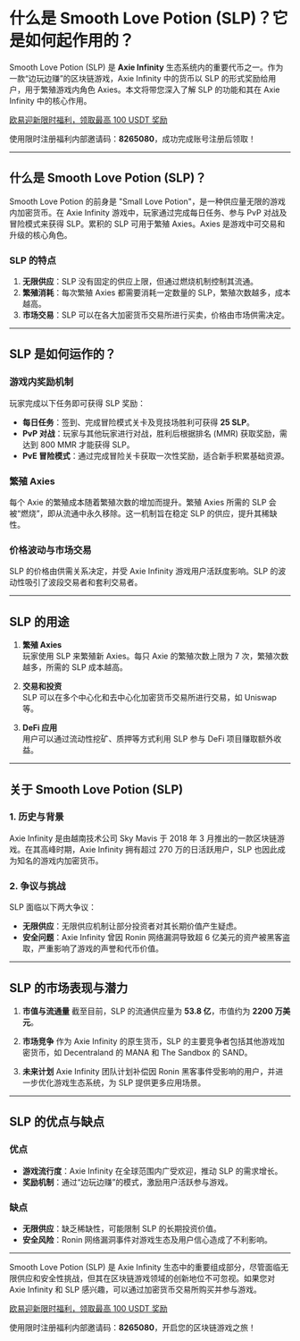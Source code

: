 # 什么是 Smooth Love Potion (SLP)？它是如何起作用的？

Smooth Love Potion (SLP) 是 **Axie Infinity** 生态系统内的重要代币之一。作为一款“边玩边赚”的区块链游戏，Axie Infinity 中的货币以 SLP 的形式奖励给用户，用于繁殖游戏内角色 Axies。本文将带您深入了解 SLP 的功能和其在 Axie Infinity 中的核心作用。

[欧易迎新限时福利，领取最高 100 USDT 奖励](https://bit.ly/OKXe)

使用限时注册福利内部邀请码：**8265080**，成功完成账号注册后领取！

---

## 什么是 Smooth Love Potion (SLP)？

Smooth Love Potion 的前身是 "Small Love Potion"，是一种供应量无限的游戏内加密货币。在 Axie Infinity 游戏中，玩家通过完成每日任务、参与 PvP 对战及冒险模式来获得 SLP。累积的 SLP 可用于繁殖 Axies。Axies 是游戏中可交易和升级的核心角色。

### SLP 的特点

1. **无限供应**：SLP 没有固定的供应上限，但通过燃烧机制控制其流通。
2. **繁殖消耗**：每次繁殖 Axies 都需要消耗一定数量的 SLP，繁殖次数越多，成本越高。
3. **市场交易**：SLP 可以在各大加密货币交易所进行买卖，价格由市场供需决定。

---

## SLP 是如何运作的？

### 游戏内奖励机制
玩家完成以下任务即可获得 SLP 奖励：
- **每日任务**：签到、完成冒险模式关卡及竞技场胜利可获得 **25 SLP**。
- **PvP 对战**：玩家与其他玩家进行对战，胜利后根据排名 (MMR) 获取奖励，需达到 800 MMR 才能获得 SLP。
- **PvE 冒险模式**：通过完成冒险关卡获取一次性奖励，适合新手积累基础资源。

### 繁殖 Axies
每个 Axie 的繁殖成本随着繁殖次数的增加而提升。繁殖 Axies 所需的 SLP 会被“燃烧”，即从流通中永久移除。这一机制旨在稳定 SLP 的供应，提升其稀缺性。

### 价格波动与市场交易
SLP 的价格由供需关系决定，并受 Axie Infinity 游戏用户活跃度影响。SLP 的波动性吸引了波段交易者和套利交易者。

---

## SLP 的用途

1. **繁殖 Axies**  
   玩家使用 SLP 来繁殖新 Axies。每只 Axie 的繁殖次数上限为 7 次，繁殖次数越多，所需的 SLP 成本越高。

2. **交易和投资**  
   SLP 可以在多个中心化和去中心化加密货币交易所进行交易，如 Uniswap 等。

3. **DeFi 应用**  
   用户可以通过流动性挖矿、质押等方式利用 SLP 参与 DeFi 项目赚取额外收益。

---

## 关于 Smooth Love Potion (SLP)

### 1. 历史与背景
Axie Infinity 是由越南技术公司 Sky Mavis 于 2018 年 3 月推出的一款区块链游戏。在其高峰时期，Axie Infinity 拥有超过 270 万的日活跃用户，SLP 也因此成为知名的游戏内加密货币。

### 2. 争议与挑战
SLP 面临以下两大争议：
- **无限供应**：无限供应机制让部分投资者对其长期价值产生疑虑。
- **安全问题**：Axie Infinity 曾因 Ronin 网络漏洞导致超 6 亿美元的资产被黑客盗取，严重影响了游戏的声誉和代币价值。

---

## SLP 的市场表现与潜力

1. **市值与流通量**
   截至目前，SLP 的流通供应量为 **53.8 亿**，市值约为 **2200 万美元**。

2. **市场竞争**
   作为 Axie Infinity 的原生货币，SLP 的主要竞争者包括其他游戏加密货币，如 Decentraland 的 MANA 和 The Sandbox 的 SAND。

3. **未来计划**
   Axie Infinity 团队计划补偿因 Ronin 黑客事件受影响的用户，并进一步优化游戏生态系统，为 SLP 提供更多应用场景。

---

## SLP 的优点与缺点

### 优点
- **游戏流行度**：Axie Infinity 在全球范围内广受欢迎，推动 SLP 的需求增长。
- **奖励机制**：通过“边玩边赚”的模式，激励用户活跃参与游戏。

### 缺点
- **无限供应**：缺乏稀缺性，可能限制 SLP 的长期投资价值。
- **安全风险**：Ronin 网络漏洞事件对游戏生态及用户信心造成了不利影响。

---

Smooth Love Potion (SLP) 是 Axie Infinity 生态中的重要组成部分，尽管面临无限供应和安全性挑战，但其在区块链游戏领域的创新地位不可忽视。如果您对 Axie Infinity 和 SLP 感兴趣，可以通过加密货币交易所购买并参与游戏。

[欧易迎新限时福利，领取最高 100 USDT 奖励](https://bit.ly/OKXe)

使用限时注册福利内部邀请码：**8265080**，开启您的区块链游戏之旅！
